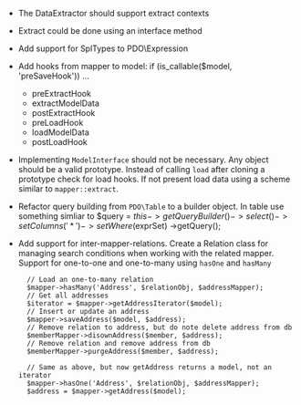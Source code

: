* The DataExtractor should support extract contexts

* Extract could be done using an interface method

* Add support for SplTypes to PDO\Expression

* Add hooks from mapper to model:
  if (is_callable($model, 'preSaveHook')) ...
    * preExtractHook
    * extractModelData
    * postExtractHook
    * preLoadHook
    * loadModelData
    * postLoadHook

* Implementing `ModelInterface` should not be necessary. Any object should
  be a valid prototype. Instead of calling `load` after cloning a prototype
  check for load hooks. If not present load data using a scheme similar to
  `mapper::extract`.

* Refactor query building from `PDO\Table` to a builder object. In table use
  something simliar to
        $query = $this->getQueryBuilder()
        ->select()
        ->setColumns('*')
        ->setWhere($exprSet)
        ->getQuery();

* Add support for inter-mapper-relations. Create a Relation class for
  managing search conditions when working with the related mapper.
  Support for one-to-one and one-to-many using `hasOne` and `hasMany`

        // Load an one-to-many relation
        $mapper->hasMany('Address', $relationObj, $addressMapper);
        // Get all addresses
        $iterator = $mapper->getAddressIterator($model);
        // Insert or update an address
        $mapper->saveAddress($model, $address);
        // Remove relation to address, but do note delete address from db
        $memberMapper->disownAddress($member, $address);
        // Remove relation and remove address from db
        $memberMapper->purgeAddress($member, $address);

        // Same as above, but now getAddress returns a model, not an iterator
        $mapper->hasOne('Address', $relationObj, $addressMapper);
        $address = $mapper->getAddress($model);

